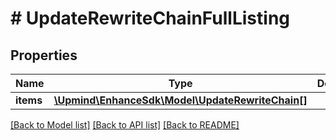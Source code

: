 # # UpdateRewriteChainFullListing

## Properties

Name | Type | Description | Notes
------------ | ------------- | ------------- | -------------
**items** | [**\Upmind\EnhanceSdk\Model\UpdateRewriteChain[]**](UpdateRewriteChain.md) |  |

[[Back to Model list]](../../README.md#models) [[Back to API list]](../../README.md#endpoints) [[Back to README]](../../README.md)
